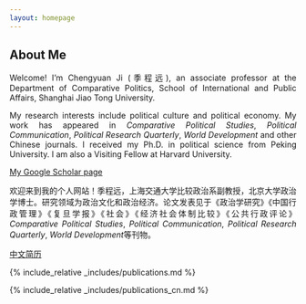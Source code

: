 ```yaml
---
layout: homepage
---
```


## About Me

<p style="text-align:justify">
Welcome! I’m Chengyuan Ji (季程远), an associate professor at the Department of Comparative Politics, School of International and Public Affairs, Shanghai Jiao Tong University.
</p>

<p style="text-align:justify">
My research interests include political culture and political economy. My work has appeared in <i>Comparative Political Studies</i>, <i>Political Communication</i>, <i>Political Research Quarterly</i>, <i>World Development</i> and other Chinese journals. I received my Ph.D. in political science from Peking University. I am also a Visiting Fellow at Harvard University.
</p>

[My Google Scholar page](https://scholar.google.com.hk/citations?user=PPXcdVUAAAAJ&hl=zh-CN)

<p style="text-align:justify">
欢迎来到我的个人网站！季程远，上海交通大学比较政治系副教授，北京大学政治学博士。研究领域为政治文化和政治经济。论文发表见于《政治学研究》《中国行政管理》《复旦学报》《社会》《经济社会体制比较》《公共行政评论》<i>Comparative Political Studies</i>, <i>Political Communication</i>, <i>Political Research Quarterly</i>, <i>World Development</i>等刊物。
</p>

[中文简历](https://chengyuanji.com/assets/files/cv_ch.pdf)

{% include_relative _includes/publications.md %}

{% include_relative _includes/publications_cn.md %}
